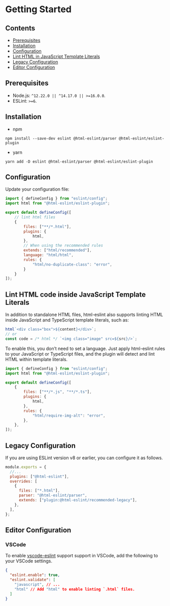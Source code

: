 # Getting Started

## Contents

- [Prerequisites](#prerequisites)
- [Installation](#installation)
- [Configuration](#configuration)
- [Lint HTML in JavaScript Template Literals](#lint-html-in-javascript-template-literals)
- [Legacy Configuration](#legacy-configuration)
- [Editor Configuration](#editor-configuration)

## Prerequisites

- Node.js: `^12.22.0 || ^14.17.0 || >=16.0.0`.
- ESLint: `>=6`.

## Installation

- npm

```console,Terminal
npm install --save-dev eslint @html-eslint/parser @html-eslint/eslint-plugin
```

- yarn

```console,Terminal
yarn add -D eslint @html-eslint/parser @html-eslint/eslint-plugin
```

## Configuration

Update your configuration file:

```js,eslint.config.js
import { defineConfig } from "eslint/config";
import html from "@html-eslint/eslint-plugin";

export default defineConfig([
    // lint html files
    {
        files: ["**/*.html"],
        plugins: {
            html,
        },
        // When using the recommended rules
        extends: ["html/recommended"],
        language: "html/html",
        rules: {
            "html/no-duplicate-class": "error",
        }
    }
]);
```

## Lint HTML code inside JavaScript Template Literals

In addition to standalone HTML files, html-eslint also supports linting HTML inside JavaScript and TypeScript template literals, such as:

```js
html`<div class="box">${content}</div>`;
// or
const code = /* html */ `<img class="image" src=${src}/>`;
```

To enable this, you don’t need to set a language. Just apply html-eslint rules to your JavaScript or TypeScript files, and the plugin will detect and lint HTML within template literals.

```js,eslint.config.js
import { defineConfig } from "eslint/config";
import html from "@html-eslint/eslint-plugin";

export default defineConfig([
    {
        files: ["**/*.js", "**/*.ts"],
        plugins: {
            html,
        },
        rules: {
            "html/require-img-alt": "error",
        },
    },
]);
```

## Legacy Configuration

If you are using ESLint version v8 or earlier, you can configure it as follows.

```js,eslintrc.js
module.exports = {
  //...
  plugins: ["@html-eslint"],
  overrides: [
    {
      files: ["*.html"],
      parser: "@html-eslint/parser",
      extends: ["plugin:@html-eslint/recommended-legacy"],
    },
  ],
};
```

## Editor Configuration

### VSCode

To enable [vscode-eslint](https://github.com/microsoft/vscode-eslint) support support in VSCode, add the following to your VSCode settings.

```json,.vscode/settings.json
{
  "eslint.enable": true,
  "eslint.validate": [
    "javascript", // ...
    "html" // Add "html" to enable linting `.html` files.
  ]
}
```
